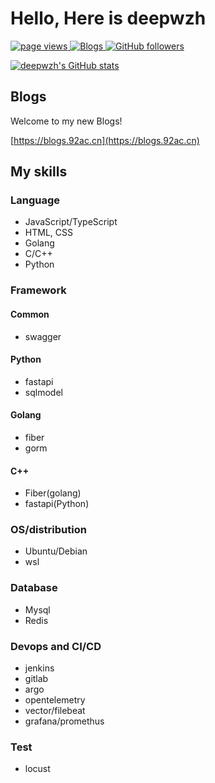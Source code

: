 # Hello, Here is deepwzh
<p align="left">
  <a href="https://github.com/MacroPower/MacroPower">
    <img src="https://komarev.com/ghpvc/?username=deepwzh" alt="page views" />
  </a>
  <a href="https://blogs.92ac.cn">
    <img alt="Blogs" src="https://img.shields.io/website?url=https%3A%2F%2Fblogs.92ac.cn">
  </a>
  <a href="https://github.com/MacroPower?tab=followers">
    <img alt="GitHub followers" src="https://img.shields.io/github/followers/deepwzh?style=flat&logo=github">
  </a>
</p>

[![deepwzh's GitHub stats](https://github-readme-stats.vercel.app/api?username=deepwzh)](https://github.com/deepwzh)
## Blogs
Welcome to my new Blogs!

[https://blogs.92ac.cn](https://blogs.92ac.cn)
## My skills
### Language
- JavaScript/TypeScript
- HTML, CSS
- Golang
- C/C++
- Python

### Framework
#### Common
- swagger

#### Python
- fastapi
- sqlmodel
  
#### Golang
- fiber
- gorm

#### C++
- Fiber(golang)
- fastapi(Python)

### OS/distribution
- Ubuntu/Debian
- wsl

### Database
- Mysql
- Redis
  
### Devops and CI/CD
- jenkins
- gitlab
- argo
- opentelemetry
- vector/filebeat
- grafana/promethus
  
### Test
- locust
